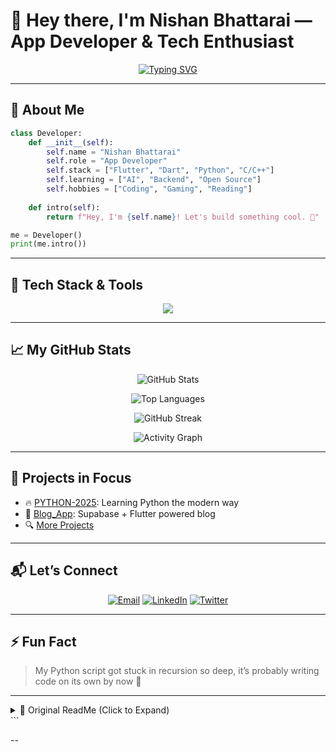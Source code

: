 
# 👋 Hey there, I'm Nishan Bhattarai — App Developer & Tech Enthusiast

<div align="center">

[![Typing SVG](https://readme-typing-svg.demolab.com?font=Fira+Code&pause=1000&color=14B8A6&center=true&vCenter=true&width=440&lines=App+Developer;Computer+Engineer;Open+Source+Contributor;Tech+Explorer)](https://git.io/typing-svg)

</div>

---

## 🌟 About Me

```python
class Developer:
    def __init__(self):
        self.name = "Nishan Bhattarai"
        self.role = "App Developer"
        self.stack = ["Flutter", "Dart", "Python", "C/C++"]
        self.learning = ["AI", "Backend", "Open Source"]
        self.hobbies = ["Coding", "Gaming", "Reading"]
    
    def intro(self):
        return f"Hey, I'm {self.name}! Let's build something cool. 🚀"

me = Developer()
print(me.intro())
````

---

## 🚀 Tech Stack & Tools

<p align="center">
  <img src="https://skillicons.dev/icons?i=python,dart,flutter,js,html,css,react,vscode,linux,git,github" />
</p>

---

## 📈 My GitHub Stats

<div align="center">

![GitHub Stats](https://github-readme-stats.vercel.app/api?username=Nishanbhattarai498\&show_icons=true\&theme=radical\&include_all_commits=true\&count_private=true)

![Top Languages](https://github-readme-stats.vercel.app/api/top-langs/?username=Nishanbhattarai498\&layout=compact\&theme=radical\&langs_count=8)

![GitHub Streak](https://streak-stats.demolab.com?user=Nishanbhattarai498\&theme=radical)

![Activity Graph](https://github-readme-activity-graph.vercel.app/graph?username=Nishanbhattarai498\&theme=react-dark\&hide_border=true\&area=true)

</div>

---

## 🔧 Projects in Focus

* 🔥 [PYTHON-2025](https://github.com/Nishanbhattarai498/PYTHON-2025): Learning Python the modern way
* 🧠 [Blog\_App](https://github.com/Nishanbhattarai498/blog_app): Supabase + Flutter powered blog
* 🔍 [More Projects](https://github.com/Nishanbhattarai498?tab=repositories)

---

## 📬 Let’s Connect

<div align="center">

[![Email](https://img.shields.io/badge/Gmail-EA4335?style=for-the-badge\&logo=gmail\&logoColor=white)](mailto:your.nishanbhatt)
[![LinkedIn](https://img.shields.io/badge/LinkedIn-0A66C2?style=for-the-badge\&logo=linkedin\&logoColor=white)](https://www.linkedin.com/in/nishan-bhattarai-8baa50287)
[![Twitter](https://img.shields.io/badge/Twitter-1DA1F2?style=for-the-badge\&logo=twitter\&logoColor=white)](https://twitter.com/yourhandle)

</div>

---

## ⚡ Fun Fact

> My Python script got stuck in recursion so deep, it’s probably writing code on its own by now 🤖

---

<details>
<summary>📜 Original ReadMe (Click to Expand)</summary>

# 👋 Hello, I'm Nishan Bhattarai(App Developer)!

<div align="center">

[![Typing SVG](https://readme-typing-svg.demolab.com?font=Fira+Code&pause=1000&color=38B2AC&width=435&lines=App+Developer;Computer+Engineer;Tech+Enthusiast)](https://git.io/typing-svg)

</div>

## 🚀 Real-Time Profile Stats

<div align="center">

![Profile Views](https://komarev.com/ghpvc/?username=Nishanbhattarai498&label=PROFILE+VIEWS&color=blueviolet&style=flat-square)

![GitHub Contributions](https://github-readme-activity-graph.vercel.app/graph?username=Nishanbhattarai498&theme=react-dark&hide_border=true&area=true)

</div>

## 🚀 About Me

```python
class Developer:
    def __init__(self):
        self.name = "Nishan Bhattarai"
        self.role = "Application Developer"
        self.languages = ["Python", "C", "Dart", "C++"]
        self.learning = ["AI"]
        self.hobbies = ["Coding", "Gaming", "Reading"]
        
    def say_hi(self):
        print(f"Thanks for visiting my profile!")
        
me = Developer()
me.say_hi()
````

## 🔧 Technologies & Tools

<p align="center">
  <img src="https://skillicons.dev/icons?i=python,js,html,css,react,github,flutter,dart,linux,vscode" />
</p>

## 📈 Live GitHub Stats

<div align="center">

<img src="https://github-readme-stats.vercel.app/api?username=Nishanbhattarai498&show_icons=true&theme=radical&count_private=true&include_all_commits=true" alt="GitHub Stats" />
<img src="https://github-readme-stats.vercel.app/api/top-langs/?username=Nishanbhattarai498&layout=compact&theme=radical&langs_count=8" alt="Top Languages" />
<img src="https://streak-stats.demolab.com/?user=Nishanbhattarai498&theme=radical&fire=DD472B&currStreakNum=DDDDDD&sideNums=DDDDDD&sideLabels=DDDDDD&dates=AAAAAA" alt="GitHub Streak" />

</div>

## 🌱 Current Projects

* 🔥 [PYTHON-2025](https://github.com/Nishanbhattarai498/PYTHON-2025)
* 🚀 [Blog\_App](https://github.com/Nishanbhattarai498/blog_app)
* 🌟 [More Projects](https://github.com/Nishanbhattarai498?tab=repositories)

## 📫 How to Reach Me

<p align="center">
  <a href="mailto:your.nishanbhatt">
    <img src="https://img.shields.io/badge/Gmail-D14836?style=for-the-badge&logo=gmail&logoColor=white" alt="Email" />
  </a>
  <a href="https://www.linkedin.com/in/nishan-bhattarai-8baa50287">
    <img src="https://img.shields.io/badge/LinkedIn-0077B5?style=for-the-badge&logo=linkedin&logoColor=white" alt="LinkedIn" />
  </a>
  <a href="https://twitter.com/yourhandle">
    <img src="https://img.shields.io/badge/Twitter-1DA1F2?style=for-the-badge&logo=twitter&logoColor=white" alt="Twitter" />
  </a>
</p>

## ⚡ Fun Fact

"I once wrote a Python script that got lost in its own recursion!"

---

⭐ From [Nishan Bhattarai](https://github.com/Nishanbhattarai498)

<div align="center">

[![GitHub Last Commit](https://img.shields.io/github/last-commit/Nishanbhattarai498/Nishanbhattarai498?label=Last+Update\&style=for-the-badge)](https://github.com/Nishanbhattarai498/Nishanbhattarai498/commits/main)

</div>
```

</details>
```

--

